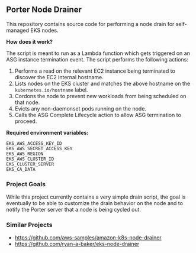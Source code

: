 ## Porter Node Drainer

This repository contains source code for performing a node drain for self-managed EKS nodes.

**How does it work?**

The script is meant to run as a Lambda function which gets triggered on an ASG instance termination event. The script performs the following actions:

1. Performs a read on the relevant EC2 instance being terminated to discover the EC2 internal hostname.
2. Lists nodes on the EKS cluster and matches the above hostname on the `kubernetes.io/hostname` label.
3. Cordons the node to prevent new workloads from being scheduled on that node.
4. Evicts any non-daemonset pods running on the node.
5. Calls the ASG Complete Lifecycle action to allow ASG termination to proceed.

**Required environment variables:**

```
EKS_AWS_ACCESS_KEY_ID
EKS_AWS_SECRET_ACCESS_KEY
EKS_AWS_REGION
EKS_AWS_CLUSTER_ID
EKS_CLUSTER_SERVER
EKS_CA_DATA
```

### Project Goals

While this project currently contains a very simple drain script, the goal is eventually to be able to customize the drain behavior on the node and to notify the Porter server that a node is being cycled out.

### Similar Projects

- https://github.com/aws-samples/amazon-k8s-node-drainer
- https://github.com/ryan-a-baker/eks-node-drainer
